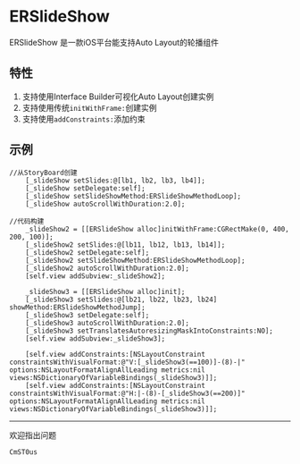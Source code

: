 # ERSlideShow

ERSlideShow 是一款iOS平台能支持Auto Layout的轮播组件

## 特性
1. 支持使用Interface Builder可视化Auto Layout创建实例
2. 支持使用传统`initWithFrame:`创建实例
3. 支持使用`addConstraints:`添加约束

## 示例

```
//从StoryBoard创建
    [_slideShow setSlides:@[lb1, lb2, lb3, lb4]];
    [_slideShow setDelegate:self];
    [_slideShow setSlideShowMethod:ERSlideShowMethodLoop];
    [_slideShow autoScrollWithDuration:2.0];
```

```
//代码构建
    _slideShow2 = [[ERSlideShow alloc]initWithFrame:CGRectMake(0, 400, 200, 100)];
    [_slideShow2 setSlides:@[lb11, lb12, lb13, lb14]];
    [_slideShow2 setDelegate:self];
    [_slideShow2 setSlideShowMethod:ERSlideShowMethodLoop];
    [_slideShow2 autoScrollWithDuration:2.0];
    [self.view addSubview:_slideShow2];
```

```    
    _slideShow3 = [[ERSlideShow alloc]init];
    [_slideShow3 setSlides:@[lb21, lb22, lb23, lb24] showMethod:ERSlideShowMethodJump];
    [_slideShow3 setDelegate:self];
    [_slideShow3 autoScrollWithDuration:2.0];
    [_slideShow3 setTranslatesAutoresizingMaskIntoConstraints:NO];
    [self.view addSubview:_slideShow3];
    
    [self.view addConstraints:[NSLayoutConstraint constraintsWithVisualFormat:@"V:[_slideShow3(==100)]-(8)-|" options:NSLayoutFormatAlignAllLeading metrics:nil views:NSDictionaryOfVariableBindings(_slideShow3)]];
    [self.view addConstraints:[NSLayoutConstraint constraintsWithVisualFormat:@"H:|-(8)-[_slideShow3(==200)]" options:NSLayoutFormatAlignAllLeading metrics:nil views:NSDictionaryOfVariableBindings(_slideShow3)]];
```

----------------
欢迎指出问题

`CmST0us`
